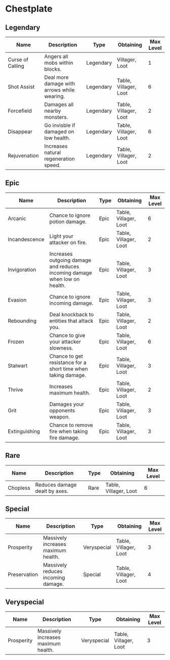 # Chestplate
## Legendary
Name | Description | Type | Obtaining | Max Level
--- | --- | --- | --- | ---
Curse of Calling | Angers all mobs within  blocks. | Legendary | Villager, Loot | 1
Shot Assist | Deal more damage with arrows while wearing. | Legendary | Table, Villager, Loot | 6
Forcefield | Damages all nearby monsters. | Legendary | Table, Villager, Loot | 2
Disappear | Go invisble if damaged on low health. | Legendary | Table, Villager, Loot | 6
Rejuvenation | Increases natural regeneration speed. | Legendary | Table, Villager, Loot | 2
## Epic
Name | Description | Type | Obtaining | Max Level
--- | --- | --- | --- | ---
Arcanic | Chance to ignore potion damage. | Epic | Table, Villager, Loot | 6
Incandescence | Light your attacker on fire. | Epic | Table, Villager, Loot | 2
Invigoration | Increases outgoing damage and reduces incoming damage when low on health. | Epic | Table, Villager, Loot | 3
Evasion | Chance to ignore incoming damage. | Epic | Table, Villager, Loot | 3
Rebounding | Deal knockback to entities that attack you. | Epic | Table, Villager, Loot | 2
Frozen | Chance to give your attacker slowness. | Epic | Table, Villager, Loot | 6
Stalwart | Chance to get resistance for a short time when taking damage. | Epic | Table, Villager, Loot | 3
Thrive | Increases maximum health. | Epic | Table, Villager, Loot | 2
Grit | Damages your opponents weapon. | Epic | Table, Villager, Loot | 3
Extinguishing | Chance to remove fire when taking fire damage. | Epic | Table, Villager, Loot | 3
## Rare
Name | Description | Type | Obtaining | Max Level
--- | --- | --- | --- | ---
Chopless | Reduces damage dealt by axes. | Rare | Table, Villager, Loot | 6
## Special
Name | Description | Type | Obtaining | Max Level
--- | --- | --- | --- | ---
Prosperity | Massively increases maximum health. | Veryspecial | Table, Villager, Loot | 3
Preservation | Massively reduces incoming damage. | Special | Table, Villager, Loot | 4
## Veryspecial
Name | Description | Type | Obtaining | Max Level
--- | --- | --- | --- | ---
Prosperity | Massively increases maximum health. | Veryspecial | Table, Villager, Loot | 3
